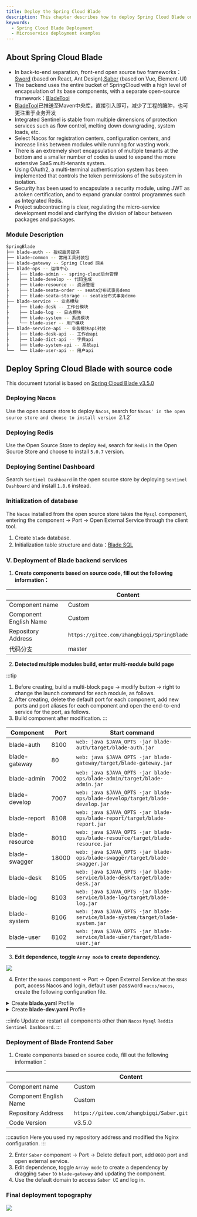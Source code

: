 ```yaml
---
title: Deploy the Spring Cloud Blade
description: This chapter describes how to deploy Spring Cloud Blade on Rainbond
keywords:
  - Spring Cloud Blade Deployment
  - Microservice deployment examples
---
```


## About Spring Cloud Blade

- In back-to-end separation, front-end open source two frameworks：[Sword](https://gitee.com/smallc/Sword) (based on React, Ant Design),[Saber](https://gitee.com/smallc/Saber) (based on Vue, Element-UI)
- The backend uses the entire bucket of SpringCloud with a high level of encapsulation of its base components, with a separate open-source framework：[BladeTool](https://gitee.com/smallc/blade-tool)
- [BladeTool](https://gitee.com/link?target=https%3A%2F%2Fgithub.com%2Fchillzhuang%2Fblade-tool)已推送至Maven中央库，直接引入即可，减少了工程的臃肿，也可更注重于业务开发
- Integrated Sentinel is stable from multiple dimensions of protection services such as flow control, melting down downgrading, system loads, etc.
- Select Nacos for registration centers, configuration centers, and increase links between modules while running for wasting work.
- There is an extremely short encapsulation of multiple tenants at the bottom and a smaller number of codes is used to expand the more extensive SaaS multi-tenants system.
- Using OAuth2, a multi-terminal authentication system has been implemented that controls the token permissions of the subsystem in isolation.
- Security has been used to encapsulate a security module, using JWT as a token certification, and to expand granular control programmes such as Integrated Redis.
- Project subcontracting is clear, regulating the micro-service development model and clarifying the division of labour between packages and packages.

### Module Description

```bash
SpringBlade
├── blade-auth -- 授权服务提供
├── blade-common -- 常用工具封装包
├── blade-gateway -- Spring Cloud 网关
├── blade-ops -- 运维中心
├    ├── blade-admin -- spring-cloud后台管理
├    ├── blade-develop -- 代码生成
├    ├── blade-resource -- 资源管理
├    ├── blade-seata-order -- seata分布式事务demo
├    ├── blade-seata-storage -- seata分布式事务demo
├── blade-service -- 业务模块
├    ├── blade-desk -- 工作台模块 
├    ├── blade-log -- 日志模块 
├    ├── blade-system -- 系统模块 
├    └── blade-user -- 用户模块 
├── blade-service-api -- 业务模块api封装
├    ├── blade-desk-api -- 工作台api 
├    ├── blade-dict-api -- 字典api 
├    ├── blade-system-api -- 系统api 
└──  └── blade-user-api -- 用户api 
```

## Deploy Spring Cloud Blade with source code

This document tutorial is based on [Spring Cloud Blade v3.5.0](https://gite.com/smallc/SpringBlade/tree/v3.5.0/)

### Deploying Nacos

Use the open source store to deploy `Nacos`, search for `Nacos' in the open source store and choose to install version `2.1.2\`

### Deploying Redis

Use the Open Source Store to deploy `Red`, search for `Redis` in the Open Source Store and choose to install `5.0.7` version.

### Deploying Sentinel Dashboard

Search `Sentinel Dashboard` in the open source store by deploying `Sentinel Dashboard` and install `1.8.6` instead.

### Initialization of database

The `Nacos` installed from the open source store takes the `Mysql` component, entering the component -> Port -> Open External Service through the client tool.

1. Create `blade` database.
2. Initialization table structure and data：[Blade SQL](https://gitee.com/smallc/SpringBlade/blob/v3.5.0/doc/sql/blade/blade-shaber-mysql.sql)

### V. Deployment of Blade backend services

1. **Create components based on source code, fill out the following information：**

|                        | Content                                    |
| ---------------------- | ------------------------------------------ |
| Component name         | Custom                                     |
| Component English Name | Custom                                     |
| Repository Address     | `https://gitee.com/zhangbigqi/SpringBlade` |
| 代码分支                   | master                                     |

2. **Detected multiple modules build, enter multi-module build page**

:::tip

1. Before creating, build a multi-block page -> modify button -> right to change the launch command for each module, as follows.
2. After creating, delete the default port for each component, add new ports and port aliases for each component and open the end-to-end service for the port, as follows.
3. Build component after modification.
   :::

| Component      | Port  | Start command                                                                  |
| -------------- | ----- | ------------------------------------------------------------------------------ |
| blade-auth     | 8100  | `web: java $JAVA_OPTS -jar blade-auth/target/blade-auth.jar`                   |
| blade-gateway  | 80    | `web: java $JAVA_OPTS -jar blade-gateway/target/blade-gateway.jar`             |
| blade-admin    | 7002  | `web: java $JAVA_OPTS -jar blade-ops/blade-admin/target/blade-admin.jar`       |
| blade-develop  | 7007  | `web: java $JAVA_OPTS -jar blade-ops/blade-develop/target/blade-develop.jar`   |
| blade-report   | 8108  | `web: java $JAVA_OPTS -jar blade-ops/blade-report/target/blade-report.jar`     |
| blade-resource | 8010  | `web: java $JAVA_OPTS -jar blade-ops/blade-resource/target/blade-resource.jar` |
| blade-swagger  | 18000 | `web: java $JAVA_OPTS -jar blade-ops/blade-swagger/target/blade-swagger.jar`   |
| blade-desk     | 8105  | `web: java $JAVA_OPTS -jar blade-service/blade-desk/target/blade-desk.jar`     |
| blade-log      | 8103  | `web: java $JAVA_OPTS -jar blade-service/blade-log/target/blade-log.jar`       |
| blade-system   | 8106  | `web: java $JAVA_OPTS -jar blade-service/blade-system/target/blade-system.jar` |
| blade-user     | 8102  | `web: java $JAVA_OPTS -jar blade-service/blade-user/target/blade-user.jar`     |

3. **Edit dependence, toggle `Array mode` to create dependency.**

![](https://static.goodrain.com/docs/5.10/microservice/example/blade/blade-depend.png)

4. Enter the `Nacos` component -> Port -> Open External Service at the `8848` port, access Nacos and login, default user password `nacos/nacos`, create the following configuration file.

<details>
  <summary>
    Create <b>blade.yaml</b> Profile
  </summary>
  <div>

```yaml title="blade.yaml"
#服务器配置
server:
  undertow:
    # 以下的配置会影响buffer,这些buffer会用于服务器连接的IO操作,有点类似netty的池化内存管理
    buffer-size: 1024
    # 是否分配的直接内存
    direct-buffers: true
    # 线程配置
    threads:
      # 设置IO线程数, 它主要执行非阻塞的任务,它们会负责多个连接, 默认设置每个CPU核心一个线程
      io: 16
      # 阻塞任务线程池, 当执行类似servlet请求阻塞操作, undertow会从这个线程池中取得线程,它的值设置取决于系统的负载
      worker: 400

#spring配置
spring:
  cloud:
    sentinel:
      eager: true
  devtools:
    restart:
      log-condition-evaluation-delta: false
    livereload:
      port: 23333

#feign配置
feign:
  sentinel:
    enabled: true
  okhttp:
    enabled: true
  httpclient:
    enabled: false

#对外暴露端口
management:
  endpoints:
    web:
      exposure:
        include: "*"
  endpoint:
    health:
      show-details: always

#knife4j配置
knife4j:
  #启用
  enable: true
  #基础认证
  basic:
    enable: false
    username: blade
    password: blade
  #增强配置
  setting:
    enableSwaggerModels: true
    enableDocumentManage: true
    enableHost: false
    enableHostText: http://localhost
    enableRequestCache: true
    enableFilterMultipartApis: false
    enableFilterMultipartApiMethodType: POST
    language: zh-CN
    enableFooter: false
    enableFooterCustom: true
    footerCustomContent: Copyright © 2022 SpringBlade All Rights Reserved

#swagger配置信息
swagger:
  title: SpringBlade 接口文档系统
  description: SpringBlade 接口文档系统
  version: 3.5.0
  license: Powered By SpringBlade
  licenseUrl: https://bladex.vip
  terms-of-service-url: https://bladex.vip
  contact:
    name: smallchill
    email: smallchill@163.com
    url: https://gitee.com/smallc

#blade配置
blade:
  token:
    sign-key: 请配置32位签名提高安全性
  xss:
    enabled: true
    skip-url:
      - /weixin
  secure:
    skip-url:
      - /test/**
    client:
      - client-id: sword
        path-patterns:
          - /sword/**
      - client-id: saber
        path-patterns:
          - /saber/**
  tenant:
    column: tenant_id
    tables:
      - blade_notice
```

  </div>
</details>

<details>
  <summary>
    Create <b>blade-dev.yaml</b> Profile
  </summary>
  <div>

```yaml title="blade-dev.yaml"
#spring配置
spring:
  redis:
    ##redis 单机环境配置
    host: ${REDIS_HOST}
    port: 6379
    password:
    database: 0
    ssl: false

#项目模块集中配置
blade:
  #通用开发生产环境数据库地址(特殊情况可在对应的子工程里配置覆盖)
  datasource:
    dev:
      url: jdbc:mysql://${MYSQL_HOST}:3306/blade?useSSL=false&useUnicode=true&characterEncoding=utf-8&zeroDateTimeBehavior=convertToNull&transformedBitIsBoolean=true&tinyInt1isBit=false&allowMultiQueries=true&serverTimezone=GMT%2B8
      username: root
      password: root
```

</div>
</details>

:::info
Update or restart all components other than `Nacos` `Mysql` `Reddis` `Sentinel Dashboard`.
:::

### Deployment of Blade Frontend Saber

1. Create components based on source code, fill out the following information：

|                        | Content                                  |
| ---------------------- | ---------------------------------------- |
| Component name         | Custom                                   |
| Component English Name | Custom                                   |
| Repository Address     | `https://gitee.com/zhangbigqi/Saber.git` |
| Code Version           | v3.5.0   |

:::caution
Here you used my repository address and modified the Nginx configuration.
:::

2. Enter `Saber` component -> Port -> Delete default port, add `8080` port and open external service.
3. Edit dependence, toggle `Array mode` to create a dependency by dragging `Saber` to `blade-gateway` and updating the component.
4. Use the default domain to access `Saber UI` and log in.

### Final deployment topography

![](https://static.goodrain.com/docs/5.10/microservice/example/blade/blade-topology.png)
